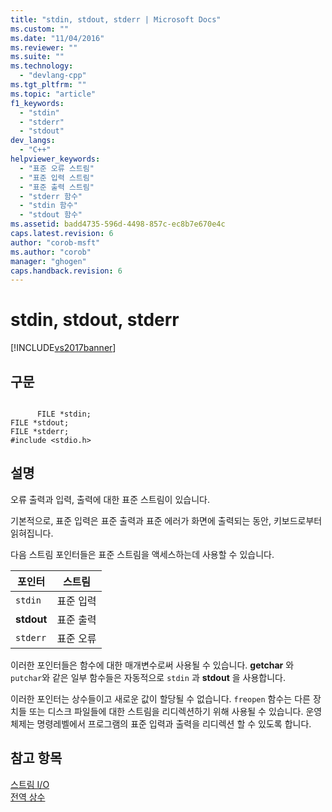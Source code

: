 ```yaml
---
title: "stdin, stdout, stderr | Microsoft Docs"
ms.custom: ""
ms.date: "11/04/2016"
ms.reviewer: ""
ms.suite: ""
ms.technology: 
  - "devlang-cpp"
ms.tgt_pltfrm: ""
ms.topic: "article"
f1_keywords: 
  - "stdin"
  - "stderr"
  - "stdout"
dev_langs: 
  - "C++"
helpviewer_keywords: 
  - "표준 오류 스트림"
  - "표준 입력 스트림"
  - "표준 출력 스트림"
  - "stderr 함수"
  - "stdin 함수"
  - "stdout 함수"
ms.assetid: badd4735-596d-4498-857c-ec8b7e670e4c
caps.latest.revision: 6
author: "corob-msft"
ms.author: "corob"
manager: "ghogen"
caps.handback.revision: 6
---
```

# stdin, stdout, stderr
[!INCLUDE[vs2017banner](../assembler/inline/includes/vs2017banner.md)]

## 구문  
  
```  
  
      FILE *stdin;   
FILE *stdout;   
FILE *stderr;   
#include <stdio.h>  
```  
  
## 설명  
 오류 출력과 입력, 출력에 대한 표준 스트림이 있습니다.  
  
 기본적으로, 표준 입력은 표준 출력과 표준 에러가 화면에 출력되는 동안, 키보드로부터 읽혀집니다.  
  
 다음 스트림 포인터들은 표준 스트림을 액세스하는데 사용할 수 있습니다.  
  
|포인터|스트림|  
|---------|---------|  
|`stdin`|표준 입력|  
|**stdout**|표준 출력|  
|`stderr`|표준 오류|  
  
 이러한 포인터들은 함수에 대한 매개변수로써 사용될 수 있습니다.  **getchar** 와 `putchar`와 같은 일부 함수들은 자동적으로 `stdin` 과 **stdout** 을 사용합니다.  
  
 이러한 포인터는 상수들이고 새로운 값이 할당될 수 없습니다.  `freopen` 함수는 다른 장치들 또는 디스크 파일들에 대한 스트림을 리디렉션하기 위해 사용될 수 있습니다.  운영 체제는 명령레벨에서 프로그램의 표준 입력과 출력을 리디렉션 할 수 있도록 합니다.  
  
## 참고 항목  
 [스트림 I\/O](../c-runtime-library/stream-i-o.md)   
 [전역 상수](../c-runtime-library/global-constants.md)
